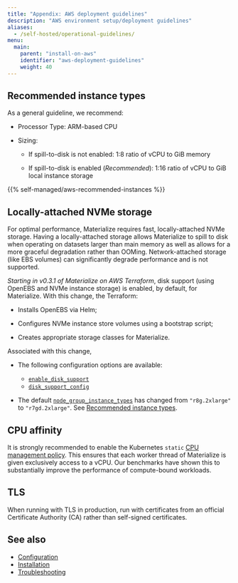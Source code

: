 ```yaml
---
title: "Appendix: AWS deployment guidelines"
description: "AWS environment setup/deployment guidelines"
aliases:
  - /self-hosted/operational-guidelines/
menu:
  main:
    parent: "install-on-aws"
    identifier: "aws-deployment-guidelines"
    weight: 40
---
```


## Recommended instance types

As a general guideline, we recommend:

- Processor Type: ARM-based CPU

- Sizing:

  - If spill-to-disk is not enabled: 1:8 ratio of vCPU to GiB memory

  - If spill-to-disk is enabled (*Recommended*): 1:16 ratio of vCPU to GiB local
    instance storage

{{% self-managed/aws-recommended-instances %}}

## Locally-attached NVMe storage

For optimal performance, Materialize requires fast, locally-attached NVMe
storage. Having a locally-attached storage allows Materialize to spill to disk
when operating on datasets larger than main memory as well as allows for a more
graceful degradation rather than OOMing. Network-attached storage (like EBS
volumes) can significantly degrade performance and is not supported.

*Starting in v0.3.1 of Materialize on AWS Terraform*, disk support (using
OpenEBS and NVMe instance storage) is enabled, by default, for Materialize. With
this change, the Terraform:

- Installs OpenEBS via Helm;

- Configures NVMe instance store volumes using a bootstrap script;

- Creates appropriate storage classes for Materialize.

Associated with this change,

- The following configuration options are available:

  - [`enable_disk_support`]
  - [`disk_support_config`]

- The default [`node_group_instance_types`] has changed from `"r8g.2xlarge"` to
  `"r7gd.2xlarge"`. See [Recommended instance
  types](#recommended-instance-types).

[enable disk support]:
    https://github.com/MaterializeInc/terraform-aws-materialize?tab=readme-ov-file#disk-support-for-materialize

[`enable_disk_support`]:
    https://github.com/MaterializeInc/terraform-aws-materialize?tab=readme-ov-file#input_enable_disk_support

[`disk_support_config`]:
    https://github.com/MaterializeInc/terraform-aws-materialize?tab=readme-ov-file#input_disk_support_config

[`node_group_instance_types`]:
    https://github.com/MaterializeInc/terraform-aws-materialize?tab=readme-ov-file#input_node_group_instance_types


## CPU affinity

It is strongly recommended to enable the Kubernetes `static` [CPU management policy](https://kubernetes.io/docs/tasks/administer-cluster/cpu-management-policies/#static-policy).
This ensures that each worker thread of Materialize is given exclusively access to a vCPU. Our benchmarks have shown this
to substantially improve the performance of compute-bound workloads.

## TLS

When running with TLS in production, run with certificates from an official
Certificate Authority (CA) rather than self-signed certificates.

## See also

- [Configuration](/self-managed/installation/configuration/)
- [Installation](/self-managed/installation/)
- [Troubleshooting](/self-managed/installation/troubleshooting/)
